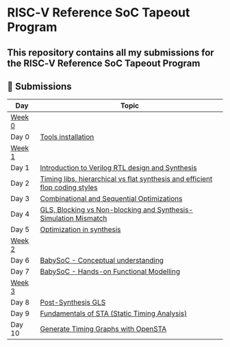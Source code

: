 # RISC‑V Reference SoC Tapeout Program

## This repository contains all my submissions for the RISC‑V Reference SoC Tapeout Program

## 📌 Submissions

| Day   | Topic                                   |
|-------|----------------------------------------|
| [Week 0](week0/) |
| Day 0 | [Tools installation](week0/)             |
| [Week 1](week1/) | 
| Day 1 | [Introduction to Verilog RTL design and Synthesis](week1/day1/) |
| Day 2 | [Timing libs, hierarchical vs flat synthesis and efficient flop coding styles](week1/day2/) |
| Day 3 | [Combinational and Sequential Optimizations](week1/day3/) |
| Day 4 | [GLS, Blocking vs Non-blocking and Synthesis-Simulation Mismatch](week1/day4/) |
| Day 5 | [Optimization in synthesis](week1/day5/) |
| [Week 2](week2/) | 
| Day 6 | [BabySoC - Conceptual understanding](week2/theory/) |
| Day 7 | [BabySoC - Hands-on Functional Modelling](week2/lab/) |
| [Week 3](week3/) | 
| Day 8 | [Post-Synthesis GLS](week3/task1/) |
| Day 9 | [Fundamentals of STA (Static Timing Analysis)](week3/task2/) |
| Day 10 | [Generate Timing Graphs with OpenSTA](week3/task3/) |
